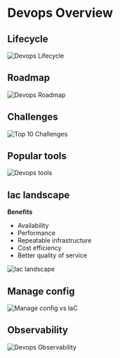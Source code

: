# Devops Overview

## Lifecycle
![Devops Lifecycle](https://i.pinimg.com/originals/29/90/d0/2990d0977b48077d5edb875de13586ca.jpg)

## Roadmap 

![Devops Roadmap](https://i.pinimg.com/564x/cf/68/e0/cf68e067a4aca282190b7505c13ab6ba.jpg)

## Challenges 

![Top 10 Challenges](https://i.pinimg.com/originals/34/2b/39/342b39b958df629b91f4c0bcee51fd45.jpg)

## Popular tools

![Devops tools](https://i.pinimg.com/originals/97/0e/4b/970e4b986041dc7eb3778974f611c191.jpg)

## Iac landscape

**Benefits**
- Availability
- Performance
- Repeatable infrastructure
- Cost efficiency
- Better quality of service

![Iac landscape](https://i.pinimg.com/736x/c0/5c/1c/c05c1cbb08f94f7e194a541887433655.jpg)

## Manage config

![Manage config vs IaC](https://i.pinimg.com/originals/31/98/1f/31981fbab7c45fe45d8319e9b316ceb2.jpg)

## Observability 

![Devops Observability](https://i.pinimg.com/originals/af/b3/cb/afb3cb3f571e1d0dc9d1d0fa3a2df25a.jpg)